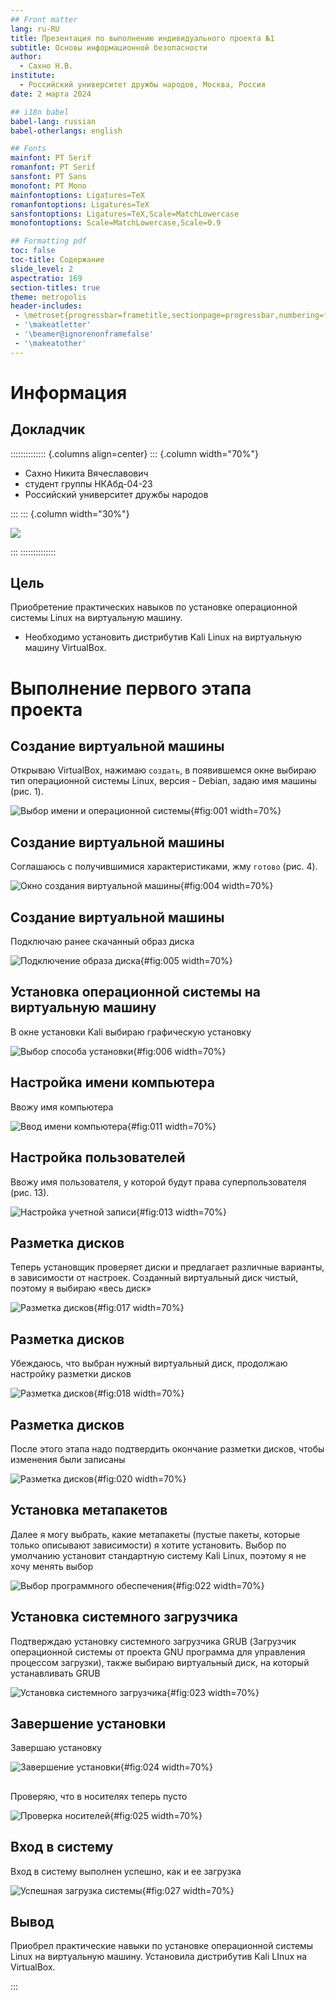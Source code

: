```yaml
---
## Front matter
lang: ru-RU
title: Презентация по выполнению индивидуального проекта №1
subtitle: Основы информационной безопасности
author:
  - Сахно Н.В.
institute:
  - Российский университет дружбы народов, Москва, Россия
date: 2 марта 2024

## i18n babel
babel-lang: russian
babel-otherlangs: english

## Fonts
mainfont: PT Serif
romanfont: PT Serif
sansfont: PT Sans
monofont: PT Mono
mainfontoptions: Ligatures=TeX
romanfontoptions: Ligatures=TeX
sansfontoptions: Ligatures=TeX,Scale=MatchLowercase
monofontoptions: Scale=MatchLowercase,Scale=0.9

## Formatting pdf
toc: false
toc-title: Содержание
slide_level: 2
aspectratio: 169
section-titles: true
theme: metropolis
header-includes:
 - \metroset{progressbar=frametitle,sectionpage=progressbar,numbering=fraction}
 - '\makeatletter'
 - '\beamer@ignorenonframefalse'
 - '\makeatother'
---
```


# Информация

## Докладчик

:::::::::::::: {.columns align=center}
::: {.column width="70%"}

  * Сахно Никита Вячеславович
  * студент группы НКАбд-04-23
  * Российский университет дружбы народов

:::
::: {.column width="30%"}

![](./image/e.jpg)

:::
::::::::::::::

## Цель

Приобретение практических навыков по установке операционной системы Linux на виртуальную машину.

- Необходимо установить дистрибутив Kali Linux на виртуальную машину VirtualBox.

# Выполнение первого этапа проекта

## Создание виртуальной машины

Открываю VirtualBox, нажимаю `создать`, в появившемся окне выбираю тип операционной системы Linux, версия - Debian, задаю имя машины (рис. 1).

![Выбор имени и операционной системы](image/1.PNG){#fig:001 width=70%}

## Создание виртуальной машины

Соглашаюсь с получившимися характеристиками, жму `готово` (рис. 4).

![Окно создания виртуальной машины](image/4.PNG){#fig:004 width=70%}

## Создание виртуальной машины

Подключаю ранее скачанный образ диска 

![Подключение образа диска](image/5.PNG){#fig:005 width=70%}

## Установка операционной системы на виртуальную машину

В окне установки Kali выбираю графическую установку 

![Выбор способа установки](image/6.PNG){#fig:006 width=70%}

## Настройка имени компьютера

Ввожу имя компьютера 

![Ввод имени компьютера](image/11.PNG){#fig:011 width=70%}

## Настройка пользователей

Ввожу имя пользователя, у которой будут права суперпользователя (рис. 13).

![Настройка учетной записи](image/13.PNG){#fig:013 width=70%}

## Разметка дисков

Теперь установщик проверяет диски и предлагает различные варианты,
в зависимости от настроек. Созданный виртуальный диск чистый, поэтому
я выбираю «весь диск» 

![Разметка дисков](image/17.PNG){#fig:017 width=70%}

## Разметка дисков

Убеждаюсь, что выбран нужный виртуальный диск, продолжаю
настройку разметки дисков 

![Разметка дисков](image/18.PNG){#fig:018 width=70%}

## Разметка дисков

После этого этапа надо подтвердить
окончание разметки дисков, чтобы изменения были записаны 

![Разметка дисков](image/20.PNG){#fig:020 width=70%}

## Установка метапакетов

Далее я могу выбрать, какие метапакеты (пустые пакеты, которые
только описывают зависимости) я хотите установить. Выбор по
умолчанию установит стандартную систему Kali Linux, поэтому я не хочу
менять выбор 

![Выбор программного обеспечения](image/22.PNG){#fig:022 width=70%}

## Установка системного загрузчика

Подтверждаю установку системного загрузчика GRUB (Загрузчик
операционной системы от проекта GNU программа для управления
процессом загрузки), также выбираю виртуальный диск, на который
устанавливать GRUB  

![Установка системного загрузчика](image/23.PNG){#fig:023 width=70%}

## Завершение установки

Завершаю установку

![Завершение установки](image/24.PNG){#fig:024 width=70%}

##

Проверяю, что в носителях теперь пусто 

![Проверка носителей](image/25.PNG){#fig:025 width=70%}

## Вход в систему

Вход в систему выполнен успешно, как и ее загрузка 

![Успешная загрузка системы](image/27.PNG){#fig:027 width=70%}

## Вывод

Приобрел практические навыки по установке операционной системы Linux на виртуальную машину. Установила дистрибутив Kali LInux на VirtualBox.

:::
